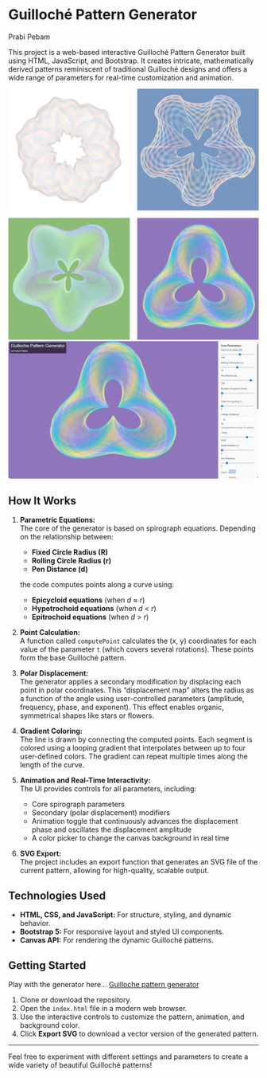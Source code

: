# Guilloché Pattern Generator
Prabi Pebam

This project is a web-based interactive Guilloché Pattern Generator built using HTML, JavaScript, and Bootstrap. It creates intricate, mathematically derived patterns reminiscent of traditional Guilloché designs and offers a wide range of parameters for real-time customization and animation.


![Guilloche pattern examples](/images/Guilloche-pattern-examples.png "Guilloche pattern examples")
![Guilloche pattern generator UI](/images/Guilloche-pattern-generator.png "Guilloche pattern generator UI")



## How It Works

1. **Parametric Equations:**  
   The core of the generator is based on spirograph equations. Depending on the relationship between:
   - **Fixed Circle Radius (R)**
   - **Rolling Circle Radius (r)**
   - **Pen Distance (d)**
   
   the code computes points along a curve using:
   - **Epicycloid equations** (when *d* ≈ *r*)
   - **Hypotrochoid equations** (when *d* < *r*)
   - **Epitrochoid equations** (when *d* > *r*)

2. **Point Calculation:**  
   A function called `computePoint` calculates the (x, y) coordinates for each value of the parameter `t` (which covers several rotations). These points form the base Guilloché pattern.

3. **Polar Displacement:**  
   The generator applies a secondary modification by displacing each point in polar coordinates. This “displacement map” alters the radius as a function of the angle using user-controlled parameters (amplitude, frequency, phase, and exponent). This effect enables organic, symmetrical shapes like stars or flowers.

4. **Gradient Coloring:**  
   The line is drawn by connecting the computed points. Each segment is colored using a looping gradient that interpolates between up to four user-defined colors. The gradient can repeat multiple times along the length of the curve.

5. **Animation and Real-Time Interactivity:**  
   The UI provides controls for all parameters, including:
   - Core spirograph parameters
   - Secondary (polar displacement) modifiers
   - Animation toggle that continuously advances the displacement phase and oscillates the displacement amplitude
   - A color picker to change the canvas background in real time

6. **SVG Export:**  
   The project includes an export function that generates an SVG file of the current pattern, allowing for high-quality, scalable output.

## Technologies Used

- **HTML, CSS, and JavaScript:** For structure, styling, and dynamic behavior.
- **Bootstrap 5:** For responsive layout and styled UI components.
- **Canvas API:** For rendering the dynamic Guilloché patterns.

## Getting Started

Play with the generator here...
[Guilloche pattern generator](https://prabinpebam.github.io/guilloche/)


1. Clone or download the repository.
2. Open the `index.html` file in a modern web browser.
3. Use the interactive controls to customize the pattern, animation, and background color.
4. Click **Export SVG** to download a vector version of the generated pattern.

---

Feel free to experiment with different settings and parameters to create a wide variety of beautiful Guilloché patterns!
